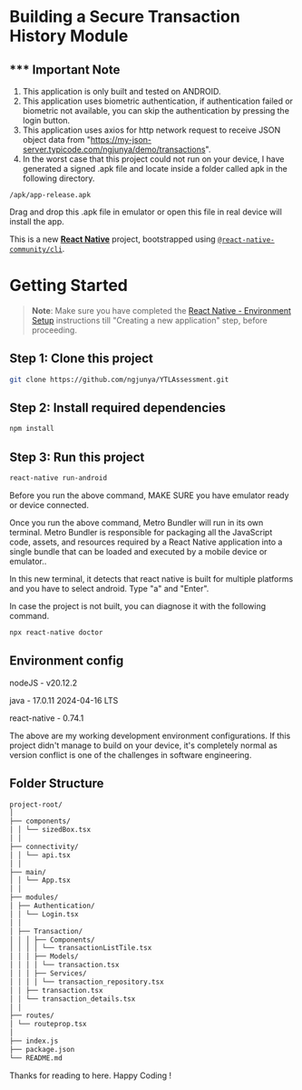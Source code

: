 # Building a Secure Transaction History Module

## *** Important Note
1) This application is only built and tested on ANDROID.  
2) This application uses biometric authentication, if authentication failed or biometric not available, you can skip the authentication by pressing the login button. 
3) This application uses axios for http network request to receive JSON object data from "https://my-json-server.typicode.com/ngjunya/demo/transactions".
4) In the worst case that this project could not run on your device, I have generated a signed .apk file and locate inside a folder called apk in the following directory.
```
/apk/app-release.apk
```
 Drag and drop this .apk file in emulator or open this file in real device will install the app.

This is a new [**React Native**](https://reactnative.dev) project, bootstrapped using [`@react-native-community/cli`](https://github.com/react-native-community/cli).

# Getting Started

>**Note**: Make sure you have completed the [React Native - Environment Setup](https://reactnative.dev/docs/environment-setup) instructions till "Creating a new application" step, before proceeding.

## Step 1: Clone this project 

```bash
git clone https://github.com/ngjunya/YTLAssessment.git
```

## Step 2: Install required dependencies 

```bash
npm install
```


## Step 3: Run this project 
```bash
react-native run-android
```
Before you run the above command, MAKE SURE you have emulator ready or device connected.

Once you run the above command, Metro Bundler will run in its own terminal. Metro Bundler is responsible for packaging all the JavaScript code, assets, and resources required by a React Native application into a single bundle that can be loaded and executed by a mobile device or emulator.. 

In this new terminal, it detects that react native is built for multiple platforms and you have to select android. Type "a" and "Enter".

In case the project is not built, you can diagnose it with the following command. 

```bash
npx react-native doctor
```

## Environment config
nodeJS - v20.12.2

java - 17.0.11 2024-04-16 LTS

react-native - 0.74.1

The above are my working development environment configurations. If this project didn't manage to build on your device, it's completely normal as version conflict is one of the challenges in software engineering. 

## Folder Structure
```bash
project-root/
│
├── components/
│ │ └── sizedBox.tsx
│ │
├── connectivity/
│ │ └── api.tsx
│ │
├── main/
│ │ └── App.tsx
│ │
├── modules/
│ ├── Authentication/
│ │ └── Login.tsx
│ │
│ ├── Transaction/
│ │ │ ├── Components/
│ │ │ │ └── transactionListTile.tsx
│ │ │ ├── Models/
│ │ │ │ └── transaction.tsx
│ │ │ ├── Services/
│ │ │ │ └── transaction_repository.tsx
│ │ ├── transaction.tsx
│ │ └── transaction_details.tsx
│ │
├── routes/
│ └── routeprop.tsx
│
├── index.js
├── package.json
└── README.md
```

Thanks for reading to here. Happy Coding !
